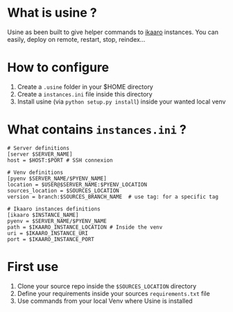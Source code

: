 # What is usine ?

Usine as been built to give helper commands to [ikaaro](https://github.com/hforge/ikaaro) instances.
You can easily, deploy on remote, restart, stop, reindex...

# How to configure

1. Create a `.usine` folder in your $HOME directory
2. Create a `instances.ini` file inside this directory
3. Install usine (via `python setup.py install`) inside your wanted local venv

# What contains `instances.ini` ?

```
# Server definitions
[server $SERVER_NAME]
host = $HOST:$PORT # SSH connexion

# Venv definitions
[pyenv $SERVER_NAME/$PYENV_NAME]
location = $USER@$SERVER_NAME:$PYENV_LOCATION
sources_location = $SOURCES_LOCATION
version = branch:$SOURCES_BRANCH_NAME  # use tag: for a specific tag

# Ikaaro instances definitions
[ikaaro $INSTANCE_NAME]
pyenv = $SERVER_NAME/$PYENV_NAME
path = $IKAARO_INSTANCE_LOCATION # Inside the venv
uri = $IKAARO_INSTANCE_URI
port = $IKAARO_INSTANCE_PORT
```

# First use

1. Clone your source repo inside the `$SOURCES_LOCATION` directory
2. Define your requirements inside your sources `requirements.txt` file
3. Use commands from your local Venv where Usine is installed